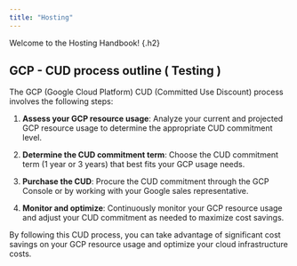 ```yaml
---
title: "Hosting"
---
```


Welcome to the Hosting Handbook!
{.h2}

## GCP - CUD process outline ( Testing )

The GCP (Google Cloud Platform) CUD (Committed Use Discount) process involves the following steps:

1. **Assess your GCP resource usage**: Analyze your current and projected GCP resource usage to determine the appropriate CUD commitment level.

2. **Determine the CUD commitment term**: Choose the CUD commitment term (1 year or 3 years) that best fits your GCP usage needs.

3. **Purchase the CUD**: Procure the CUD commitment through the GCP Console or by working with your Google sales representative.

4. **Monitor and optimize**: Continuously monitor your GCP resource usage and adjust your CUD commitment as needed to maximize cost savings.

By following this CUD process, you can take advantage of significant cost savings on your GCP resource usage and optimize your cloud infrastructure costs.
